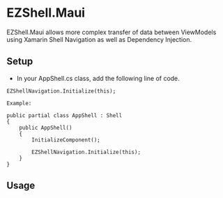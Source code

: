 # EZShell.Maui

EZShell.Maui allows more complex transfer of data between ViewModels using Xamarin Shell Navigation as well as Dependency Injection.


## Setup

- In your AppShell.cs class, add the following line of code.
```
EZShellNavigation.Initialize(this);
```
    Example:
    
    public partial class AppShell : Shell
    {
	    public AppShell()
	    {
		    InitializeComponent();

            EZShellNavigation.Initialize(this);
        }
    }
    


## Usage
```

```
